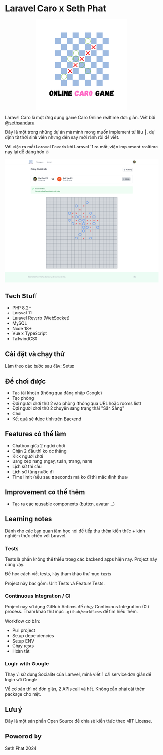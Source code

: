 # Laravel Caro x Seth Phat

<p align="center" width="100%">
    <img src="./resources/web-app/assets/logo.png" align="center" width="300">
</p>

Laravel Caro là một ứng dụng game Caro Online realtime đơn giản. Viết bởi [@sethsandaru](https://github.com/sethsandaru)

Đây là một trong những dự án mà mình mong muốn implement từ lâu 🥰, dự định từ thời sinh viên nhưng đến nay mới 
rảnh rỗi để viết.

Với việc ra mắt Laravel Reverb khi Laravel 11 ra mắt, việc implement realtime nay lại dễ dàng hơn 🔥

![chơi game caro được code trên Laravel bởi sethsandaru](./public/screenshots/game.png)

## Tech Stuff

- PHP 8.2+
- Laravel 11
- Laravel Reverb (WebSocket)
- MySQL
- Node 18+
- Vue x TypeScript
- TailwindCSS

## Cài đặt và chạy thử

Làm theo các bước sau đây: [Setup](./SETUP.md)

## Để chơi được

- Tạo tài khoản (thông qua đăng nhập Google)
- Tạo phòng
- Đợi người chơi thứ 2 vào phòng (thông qua URL hoặc rooms list)
- Đợi người chơi thứ 2 chuyển sang trạng thái "Sẵn Sàng"
- Chơi
- Kết quả sẽ được tính trên Backend

## Features có thể làm

- Chatbox giữa 2 người chơi
- Chặn 2 đầu thì ko dc thắng
- Kick người chơi
- Bảng xếp hạng (ngày, tuần, tháng, năm)
- Lịch sử thi đấu
- Lịch sử từng nước đi
- Time limit (nếu sau **x** seconds mà ko đi thì mặc định thua)

## Improvement có thể thêm
- Tạo ra các reusable components (button, avatar,...)

## Learning notes

Dành cho các bạn quan tâm học hỏi để tiếp thu thêm kiến thức + kinh nghiệm thực chiến với Laravel.

### Tests

Tests là phần không thể thiếu trong các backend apps hiện nay. Project này cũng vậy.

Để học cách viết tests, hãy tham khảo thư mục `tests`

Project này bao gồm: Unit Tests và Feature Tests.

### Continuous Integration / CI

Project này sử dụng GitHub Actions để chạy Continuous Integration (CI) process. Tham khảo thư mục `.github/workflows` để tìm hiểu thêm.

Workflow cơ bản:

- Pull project
- Setup dependencies
- Setup ENV
- Chạy tests
- Hoàn tất

### Login with Google

Thay vì sử dụng Socialite của Laravel, mình viết 1 cái service đơn giản để login với Google.

Về cơ bản thì nó đơn giản, 2 APIs call và hết. Không cần phải cài thêm package cho mệt.

## Lưu ý

Đây là một sản phẩn Open Source để chia sẻ kiến thức theo MIT License.

## Powered by

Seth Phat 2024
